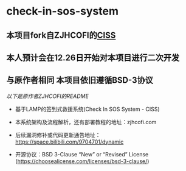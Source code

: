 # check-in-sos-system

## 本项目fork自ZJHCOFI的[CISS](https://github.com/ZJHCOFI/check-in-sos-system)

## 本人预计会在12.26日开始对本项目进行二次开发

## 与原作者相同 本项目依旧遵循BSD-3协议

*以下是原作者ZJHCOFI的README*
- 基于LAMP的签到式救援系统(Check In SOS System - CISS)

- 本系统架构及流程解析，还有部署教程的地址：zjhcofi.com

- 后续漏洞修补或代码更新通告地址：https://space.bilibili.com/9704701/dynamic

- 开源协议：BSD 3-Clause “New” or “Revised” License (https://choosealicense.com/licenses/bsd-3-clause/)
